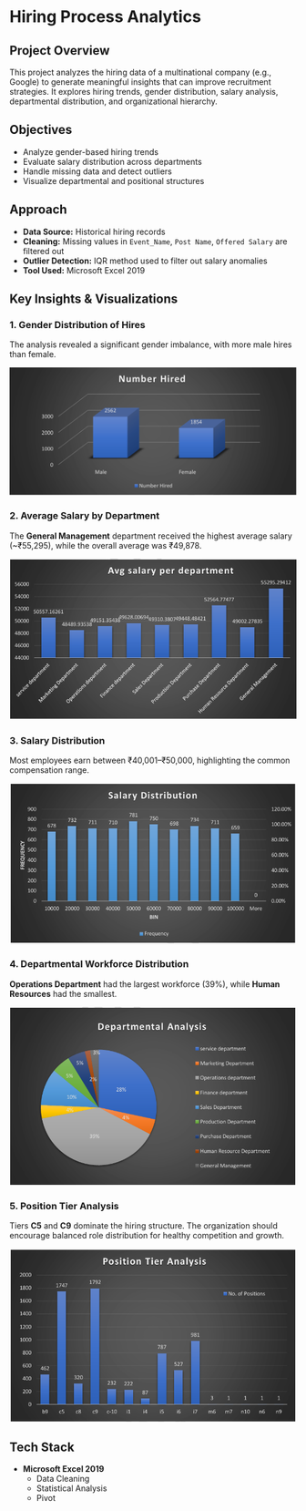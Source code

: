# Hiring Process Analytics

## Project Overview

This project analyzes the hiring data of a multinational company (e.g., Google) to generate meaningful insights that can improve recruitment strategies. It explores hiring trends, gender distribution, salary analysis, departmental distribution, and organizational hierarchy.
 

## Objectives

- Analyze gender-based hiring trends
- Evaluate salary distribution across departments
- Handle missing data and detect outliers
- Visualize departmental and positional structures
 

## Approach

- **Data Source:** Historical hiring records
- **Cleaning:** Missing values in `Event_Name`, `Post Name`, `Offered Salary` are filtered out
- **Outlier Detection:** IQR method used to filter out salary anomalies
- **Tool Used:** Microsoft Excel 2019
 

## Key Insights & Visualizations

### 1. Gender Distribution of Hires

The analysis revealed a significant gender imbalance, with more male hires than female.

![Gender Distribution](visualisation/gender_distribution.png)
 

### 2. Average Salary by Department

The **General Management** department received the highest average salary (~₹55,295), while the overall average was ₹49,878.

![Average Salary](visualisation/salary_analysis.png)
 

### 3. Salary Distribution

Most employees earn between ₹40,001–₹50,000, highlighting the common compensation range.

![Salary Distribution](visualisation/salary_distribution.png)
 

### 4. Departmental Workforce Distribution

**Operations Department** had the largest workforce (39%), while **Human Resources** had the smallest.

![Departmental Analysis](visualisation/department_analysis.png)
 

### 5. Position Tier Analysis

Tiers **C5** and **C9** dominate the hiring structure. The organization should encourage balanced role distribution for healthy competition and growth.

![Position Tier](visualisation/position_tier_analysis.png)
 

## Tech Stack

- **Microsoft Excel 2019**
  - Data Cleaning
  - Statistical Analysis
  - Pivot
